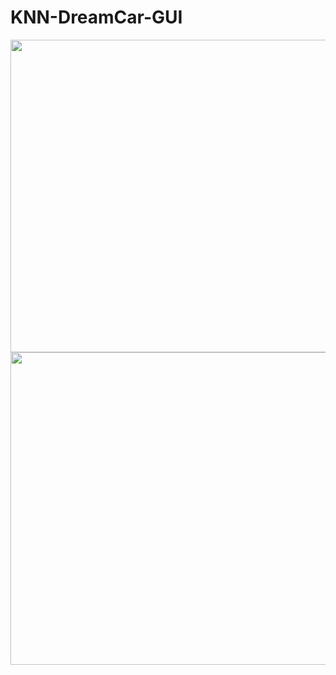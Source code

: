 # KNN-DreamCar-GUI
<img src="https://user-images.githubusercontent.com/81585804/167293026-b13e454e-e951-4571-86f0-ec23996bcccc.png" width="800" height="500">
<img src="https://user-images.githubusercontent.com/81585804/167293031-de6bfbb7-6e2b-4385-9697-c96e16434a3e.png" width="800" height="500">
